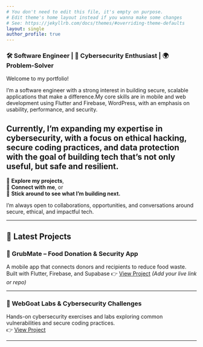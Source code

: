 ```yaml
---
# You don't need to edit this file, it's empty on purpose.
# Edit theme's home layout instead if you wanna make some changes
# See: https://jekyllrb.com/docs/themes/#overriding-theme-defaults
layout: single
author_profile: true
---
```


### 🛠️ Software Engineer | 🔐 Cybersecurity Enthusiast | 🌍 Problem-Solver

Welcome to my portfolio!

I’m a software engineer with a strong interest in building secure, scalable applications that make a difference.My core skills are in mobile and web development using Flutter and Firebase, WordPress, with an emphasis on usability, performance, and security.

Currently, I’m expanding my expertise in cybersecurity, with a focus on ethical hacking, secure coding practices, and data protection with the goal of building tech that’s not only useful, but safe and resilient.
---

📁 **Explore my projects**,  
💬 **Connect with me**, or  
👀 **Stick around to see what I’m building next.**

I’m always open to collaborations, opportunities, and conversations around secure, ethical, and impactful tech.

---

## 🚧 Latest Projects

### 🥫 GrubMate – Food Donation & Security App
A mobile app that connects donors and recipients to reduce food waste. Built with Flutter, Firebase, and Supabase 
👉 [View Project](#) *(Add your live link or repo)*

---


### 🔐 WebGoat Labs & Cybersecurity Challenges
Hands-on cybersecurity exercises and labs exploring common vulnerabilities and secure coding practices.  
👉 [View Project](#)

---

